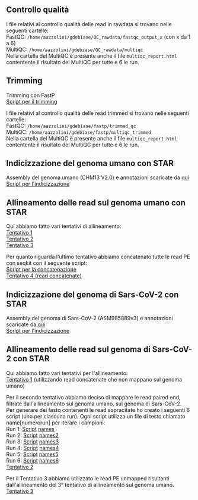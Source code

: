## Controllo qualità
I file relativi al controllo qualità delle read in rawdata si trovano nelle seguenti cartelle:  
FastQC: `/home/aazzolini/gdebiase/QC_rawdata/fastqc_output_x` (con x da 1 a 6)  
MultiQC: `/home/aazzolini/gdebiase/QC_rawdata/multiqc`  
Nella cartella del MultiQC è presente anche il file `multiqc_report.html` contentente il risultato del MultiQC per tutte e 6 le run.

## Trimming
Trimming con FastP  
[Script per il trimming](https://github.com/giuseppedebiase/COVID_lung_metag/blob/main/script/fastp_trimming.sh) 

I file relativi al controllo qualità delle read trimmed si trovano nelle seguenti cartelle:  
FastQC: `/home/aazzolini/gdebiase/fastp/trimmed_qc`  
MultiQC: `/home/aazzolini/gdebiase/fastp/multiqc_trimmed`  
Nella cartella del MultiQC è presente anche il file `multiqc_report.html` contentente il risultato del MultiQC per tutte e 6 le run.

## Indicizzazione del genoma umano con STAR
Assembly del genoma umano (CHM13 V2.0) e annotazioni scaricate da [qui](https://hgdownload.soe.ucsc.edu/goldenPath/hs1/bigZips/)  
[Script per l'indicizzazione](https://github.com/giuseppedebiase/COVID_lung_metag/blob/main/script/star_hs_t2t_index.sh)

## Allineamento delle read sul genoma umano con STAR
Qui abbiamo fatto vari tentativi di allineamento:  
[Tentativo 1](https://github.com/giuseppedebiase/COVID_lung_metag/blob/main/script/star_hs_t2t_try1.sh)  
[Tentativo 2](https://github.com/giuseppedebiase/COVID_lung_metag/blob/main/script/star_hs_t2t_try2.sh)  
[Tentativo 3](https://github.com/giuseppedebiase/COVID_lung_metag/blob/main/script/star_hs_t2t_try3.sh)

Per quanto riguarda l'ultimo tentativo abbiamo concatenato tutte le read PE con seqkit con il seguente script:  
[Script per la concatenazione](https://github.com/giuseppedebiase/COVID_lung_metag/blob/main/script/concat_trimmed_reads.sh)  
[Tentativo 4 (read concatenate)](https://github.com/giuseppedebiase/COVID_lung_metag/blob/main/script/star_hs_t2t_concat.sh)

## Indicizzazione del genoma di Sars-CoV-2 con STAR
Assembly del genoma di Sars-CoV-2 (ASM985889v3) e annotazioni scaricate da [qui](https://covid-19.ensembl.org/Sars_cov_2/Info/Index)  
[Script per l'indicizzazione](https://github.com/giuseppedebiase/COVID_lung_metag/blob/main/script/star_sc2_index.sh)  

## Allineamento delle read sul genoma di Sars-CoV-2 con STAR
Qui abbiamo fatto vari tentativi per l'allineamento:  
[Tentativo 1](https://github.com/giuseppedebiase/COVID_lung_metag/blob/main/script/star_sc2_mapping.sh) (utilizzando read concatenate che non mappano sul genoma umano)  

Per il secondo tentativo abbiamo deciso di mappare le read paired end, filtrate dall'allineamento sul genoma umano, sul genoma di Sars-CoV-2.  
Per generare dei fastq contenenti le read sopracitate ho creato i seguenti 6 script (uno per ciascuna run). Ogni script utilizza un file di testo chiamato name[numerorun] per iterare i campioni:  
Run 1: [Script](https://github.com/giuseppedebiase/COVID_lung_metag/blob/main/script/read_search.py)  [names](https://github.com/giuseppedebiase/COVID_lung_metag/blob/main/script/names.txt)  
Run 2: [Script](https://github.com/giuseppedebiase/COVID_lung_metag/blob/main/script/read_search_r2.py)  [names2](https://github.com/giuseppedebiase/COVID_lung_metag/blob/main/script/names2.txt)  
Run 3: [Script](https://github.com/giuseppedebiase/COVID_lung_metag/blob/main/script/read_search_r3.py)  [names3](https://github.com/giuseppedebiase/COVID_lung_metag/blob/main/script/names3.txt)  
Run 4: [Script](https://github.com/giuseppedebiase/COVID_lung_metag/blob/main/script/read_search_r4.py)  [names4](https://github.com/giuseppedebiase/COVID_lung_metag/blob/main/script/names4.txt)  
Run 5: [Script](https://github.com/giuseppedebiase/COVID_lung_metag/blob/main/script/read_search_r5.py)  [names5](https://github.com/giuseppedebiase/COVID_lung_metag/blob/main/script/names5.txt)  
Run 6: [Script](https://github.com/giuseppedebiase/COVID_lung_metag/blob/main/script/read_search_r6.py)  [names6](https://github.com/giuseppedebiase/COVID_lung_metag/blob/main/script/names6.txt)  
[Tentativo 2](https://github.com/giuseppedebiase/COVID_lung_metag/blob/main/script/star_sc2_mappingv2.sh)  

Per il Tentativo 3 abbiamo utilizzato le read PE unmapped risultanti dall'allineamento del 3° tentativo di allineamento sul genoma umano.
[Tentativo 3](https://github.com/giuseppedebiase/COVID_lung_metag/blob/main/script/star_sc2_mappingv3.sh)
